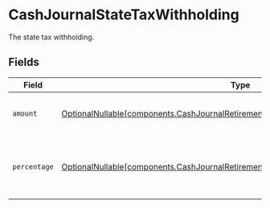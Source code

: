 # CashJournalStateTaxWithholding

The state tax withholding.


## Fields

| Field                                                                                                                                                                            | Type                                                                                                                                                                             | Required                                                                                                                                                                         | Description                                                                                                                                                                      | Example                                                                                                                                                                          |
| -------------------------------------------------------------------------------------------------------------------------------------------------------------------------------- | -------------------------------------------------------------------------------------------------------------------------------------------------------------------------------- | -------------------------------------------------------------------------------------------------------------------------------------------------------------------------------- | -------------------------------------------------------------------------------------------------------------------------------------------------------------------------------- | -------------------------------------------------------------------------------------------------------------------------------------------------------------------------------- |
| `amount`                                                                                                                                                                         | [OptionalNullable[components.CashJournalRetirementDistributionStateTaxWithholdingAmount]](../../models/components/cashjournalretirementdistributionstatetaxwithholdingamount.md) | :heavy_minus_sign:                                                                                                                                                               | Fixed USD amount to withhold for taxes.                                                                                                                                          | {<br/>"value": "1.23"<br/>}                                                                                                                                                      |
| `percentage`                                                                                                                                                                     | [OptionalNullable[components.CashJournalRetirementDistributionPercentage]](../../models/components/cashjournalretirementdistributionpercentage.md)                               | :heavy_minus_sign:                                                                                                                                                               | Percentage of total disbursement amount to withhold for taxes.                                                                                                                   | {<br/>"value": "11.25"<br/>}                                                                                                                                                     |